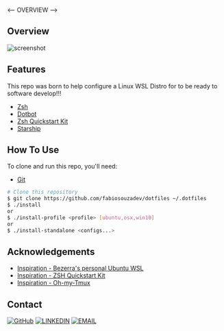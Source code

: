 <-- OVERVIEW -->

## Overview

![screenshot](https://asciinema.org/a/zN7mJRpFDmdv8XcD7H5E0WtIb)

## Features

This repo was born to help configure a Linux WSL Distro for to be ready to software develop!!!

- [Zsh](https://www.zsh.org/)
- [Dotbot](https://github.com/anishathalye/dotbot)
- [Zsh Quickstart Kit](https://github.com/unixorn/zsh-quickstart-kit)
- [Starship](https://starship.rs/)

## How To Use

To clone and run this repo, you'll need: </br>

- [Git](https://git-scm.com)

```bash
# Clone this repository
$ git clone https://github.com/fabiosouzadev/dotfiles ~/.dotfiles
$ ./install
or
$ ./install-profile <profile> [ubuntu,osx,win10]
or
$ ./install-standalone <configs...>
```

## Acknowledgements

<!-- This section should list any articles or add-ons/plugins that helps you to complete the project. This is optional but it will help you in the future. For example: -->

- [Inspiration - Bezerra's personal Ubuntu WSL](https://github.com/pgbezerra/wsl-personal-installer)
- [Inspiration - ZSH Quickstart Kit](https://github.com/unixorn/zsh-quickstart-kit)
- [Inspiration - Oh-my-Tmux](https://github.com/gpakosz/.tmux)

## Contact

[![GitHub](https://img.shields.io/badge/-GitHub-000?style=for-the-badge&logo=GitHub&logoColor=white)](https://github.com/fabiosouzadev)
[![LINKEDIN](https://img.shields.io/badge/-LINKEDIN-0077B5?style=for-the-badge&logo=Linkedin&logoColor=white)](https://www.linkedin.com/in/fabiosouzadev/)
[![EMAIL](https://img.shields.io/badge/-EMAIL-D14836?style=for-the-badge&logo=Mail.Ru&logoColor=white)](mailto:fabiovanderlei.developer@gmail.com) </br>
